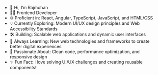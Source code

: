 - 👋 Hi, I’m Rajmohan
- 🧑‍💻 Frontend Developer
- 🌐 Proficient in: React, Angular, TypeScript, JavaScript, and HTML/CSS
- 💡 Currently Exploring: Modern UI/UX design principles and Web Accessibility Standards
- 🛠️ Building: Scalable web applications and dynamic user interfaces
- 📖 Always Learning: New web technologies and frameworks to create better digital experiences
- 🎯 Passionate About: Clean code, performance optimization, and responsive design
- ✨ Fun Fact: I love solving UI/UX challenges and creating reusable components!

<!---
Rajmohan93/Rajmohan93 is a ✨ special ✨ repository because its `README.md` (this file) appears on your GitHub profile.
You can click the Preview link to take a look at your changes.
--->
